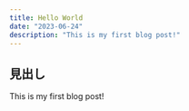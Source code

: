 ```yaml
---
title: Hello World
date: "2023-06-24"
description: "This is my first blog post!"
---
```


## 見出し

This is my first blog post!
